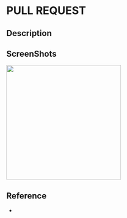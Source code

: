 # PULL REQUEST

## Description


## ScreenShots
<p>
  <img src="", width="300" />
</p>

## Reference
- 
